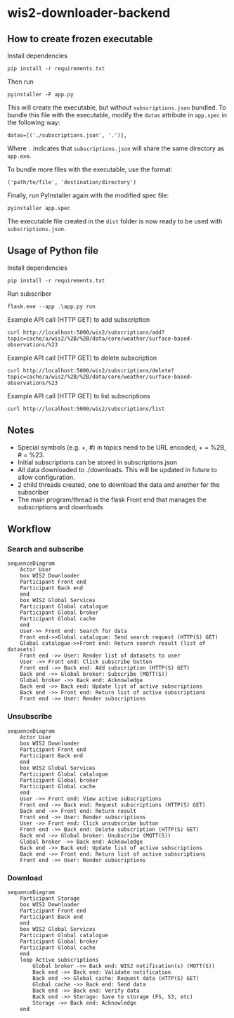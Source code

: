 # wis2-downloader-backend

## How to create frozen executable

Install dependencies

``
pip install -r requirements.txt
``

Then run

``
pyinstaller -F app.py
``

This will create the executable, but without `subscriptions.json` bundled. To bundle this file with the executable, modify the `datas` attribute in `app.spec` in the following way:

``
datas=[('./subscriptions.json', '.')],
``

Where `.` indicates that `subscriptions.json` will share the same directory as `app.exe`.

To bundle more files with the executable, use the format:

``
('path/to/file', 'destination/directory')
``

Finally, run PyInstaller again with the modified spec file:

``
pyinstaller app.spec
``

The executable file created in the `dist` folder is now ready to be used with `subscriptions.json`.

## Usage of Python file

Install dependencies

``
pip install -r requirements.txt
``

Run subscriber

``
flask.exe --app .\app.py run
``

Example API call (HTTP GET) to add subscription

``
curl http://localhost:5000/wis2/subscriptions/add?topic=cache/a/wis2/%2B/%2B/data/core/weather/surface-based-observations/%23
``

Example API call (HTTP GET) to delete subscription

``
curl http://localhost:5000/wis2/subscriptions/delete?topic=cache/a/wis2/%2B/%2B/data/core/weather/surface-based-observations/%23
``

Example API call (HTTP GET) to list subscriptions

``
curl http://localhost:5000/wis2/subscriptions/list
``

## Notes

- Special symbols (e.g. +, #) in topics need to be URL encoded, + = %2B, # = %23.
- Initial subscriptions can be stored in subscriptions.json
- All data downloaded to ./downloads. This will be updated in future to allow configuration. 
- 2 child threads created, one to download the data and another for the subscriber
- The main program/thread is the flask Front end that manages the subscriptions and downloads


## Workflow

### Search and subscribe

```mermaid
sequenceDiagram
    Actor User
    box WIS2 Downloader
    Participant Front end
    Participant Back end
    end
    box WIS2 Global Services
    Participant Global catalogue
    Participant Global broker
    Participant Global cache
    end
    User->> Front end: Search for data
    Front end->>Global catalogue: Send search request (HTTP(S) GET)
    Global catalogue->>Front end: Return search result (list of datasets)
    Front end ->> User: Render list of datasets to user
    User ->> Front end: Click subscribe button
    Front end ->> Back end: Add subscription (HTTP(S) GET)
    Back end ->> Global broker: Subscribe (MQTT(S))
    Global broker ->> Back end: Acknowledge
    Back end ->> Back end: Update list of active subscriptions
    Back end ->> Front end: Return list of active subscriptions
    Front end ->> User: Render subscriptions    
```

### Unsubscribe

```mermaid
sequenceDiagram
    Actor User
    box WIS2 Downloader
    Participant Front end
    Participant Back end
    end
    box WIS2 Global Services
    Participant Global catalogue
    Participant Global broker
    Participant Global cache
    end
    User ->> Front end: View active subscriptions
    Front end ->> Back end: Request subscriptions (HTTP(S) GET)
    Back end ->> Front end: Return result
    Front end ->> User: Render subscriptions
    User ->> Front end: Click unsubscribe button
    Front end ->> Back end: Delete subscription (HTTP(S) GET)
    Back end ->> Global broker: Unubscribe (MQTT(S))
    Global broker ->> Back end: Acknowledge
    Back end ->> Back end: Update list of active subscriptions
    Back end ->> Front end: Return list of active subscriptions
    Front end ->> User: Render subscriptions    
```

### Download
```mermaid
sequenceDiagram
    Participant Storage
    box WIS2 Downloader
    Participant Front end
    Participant Back end
    end
    box WIS2 Global Services
    Participant Global catalogue
    Participant Global broker
    Participant Global cache
    end
    loop Active subscriptions
        Global broker ->> Back end: WIS2 notification(s) (MQTT(S))
        Back end ->> Back end: Validate notification
        Back end ->> Global cache: Request data (HTTP(S) GET)
        Global cache ->> Back end: Send data
        Back end ->> Back end: Verify data
        Back end ->> Storage: Save to storage (FS, S3, etc)
        Storage ->> Back end: Acknowledge
    end
```
